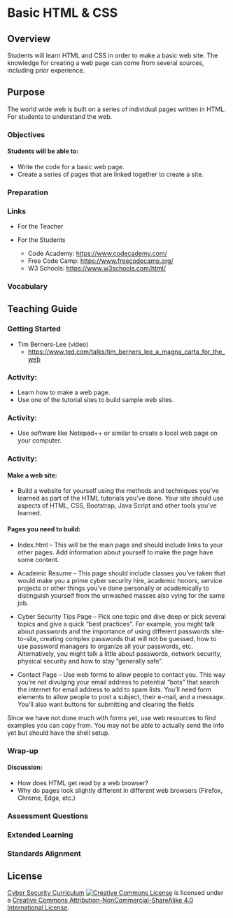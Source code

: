 # Basic HTML & CSS
## Overview
Students will learn HTML and CSS in order to make a basic web site. The knowledge for creating a web page can come from several sources, including prior experience.

## Purpose
The world wide web is built on a series of individual pages written in HTML.  For students to understand the web.

### Objectives
#### Students will be able to:
- Write the code for a basic web page.
- Create a series of pages that are linked together to create a site.

### Preparation

### Links
- For the Teacher

- For the Students
	- Code Academy: https://www.codecademy.com/
	- Free Code Camp: https://www.freecodecamp.org/
	- W3 Schools: https://www.w3schools.com/html/

### Vocabulary

## Teaching Guide
### Getting Started
- Tim Berners-Lee (video)
	- https://www.ted.com/talks/tim_berners_lee_a_magna_carta_for_the_web

### Activity:
- Learn how to make a web page.  
- Use one of the tutorial sites to build sample web sites.

### Activity:
- Use software like Notepad++ or similar to create a local web page on your computer.

### Activity:
#### Make a web site:
- Build a website for yourself using the methods and techniques you’ve learned as part of the HTML tutorials you’ve done.  Your site should use aspects of HTML, CSS, Bootstrap, Java Script and other tools you’ve learned.

#### Pages you need to build:
- Index.html – This will be the main page and should include links to your other pages.  Add information about yourself to make the page have some content.

- Academic Resume – This page should include classes you’ve taken that would make you a prime cyber security hire, academic honors, service projects or other things you’ve done personally or academically to distinguish yourself from the unwashed masses also vying for the same job.

- Cyber Security Tips Page – Pick one topic and dive deep or pick several topics and give a quick “best practices”.  For example, you might talk about passwords and the importance of using different passwords site-to-site, creating complex passwords that will not be guessed, how to use password managers to organize all your passwords, etc.  Alternatively, you might talk a little about passwords, network security, physical security and how to stay “generally safe”.

- Contact Page – Use web forms to allow people to contact you.  This way you’re not divulging your email address to potential “bots” that search the internet for email address to add to spam lists.  You’ll need form elements to allow people to post a subject, their e-mail, and a message.  You’ll also want buttons for submitting and clearing the fields

Since we have not done much with forms yet, use web resources to find examples you can copy from.  You may not be able to actually send the info yet but should have the shell setup.

### Wrap-up
#### Discussion:
- How does HTML get read by a web browser?
- Why do pages look slightly different in different web browsers (Firefox, Chrome, Edge, etc.)

### Assessment Questions

### Extended Learning

### Standards Alignment

## License
[Cyber Security Curriculum](https://github.com/DerekBabb/CyberSecurity) <a rel="license" href="http://creativecommons.org/licenses/by-nc-sa/4.0/"><img alt="Creative Commons License" style="border-width:0" src="https://i.creativecommons.org/l/by-nc-sa/4.0/88x31.png" /></a> is licensed under a <a rel="license" href="http://creativecommons.org/licenses/by-nc-sa/4.0/">Creative Commons Attribution-NonCommercial-ShareAlike 4.0 International License</a>.
